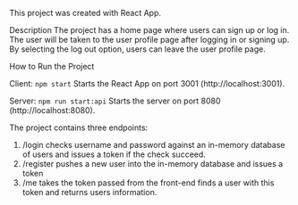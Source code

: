 
This project was created with React App.

Description
The project has a home page where users can sign up or log in. The user will be taken to the user profile page after logging in or signing up. By selecting the log out option, users can leave the user profile page.

How to Run the Project

Client:
`npm start`
Starts the React App on port 3001 (http://localhost:3001).

Server:
`npm run start:api`
Starts the server on port 8080 (http://localhost:8080).

The project contains three endpoints:
1. /login checks username and password against an in-memory database of users and issues a token if the check succeed.
2. /register pushes a new user into the in-memory database and issues a token
3. /me takes the token passed from the front-end finds a user with this token and returns users 
information.

